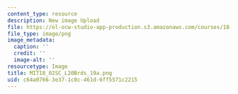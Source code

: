 ```yaml
---
content_type: resource
description: New image Upload
file: https://ol-ocw-studio-app-production.s3.amazonaws.com/courses/18-02sc-multivariable-calculus-fall-2010/c64a07663e371c8c461d6ff5571c2215_MIT18_02SC_L20Brds_19a.png
file_type: image/png
image_metadata:
  caption: ''
  credit: ''
  image-alt: ''
resourcetype: Image
title: MIT18_02SC_L20Brds_19a.png
uid: c64a0766-3e37-1c8c-461d-6ff5571c2215
---
```

